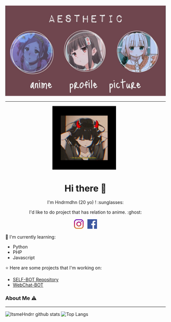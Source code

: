 [![WEBCHAT-BOT](https://github.com/ItsmeHndrr/ItsmeHndrr/blob/main/webchat.jpg)](https://github.com/ItsmeHndrr)

___

<p align='center'><a href="https://instagram.com/hndrmdhn_"><img height="200" src="https://github.com/ItsmeHndrr/ItsmeHndrr/blob/main/profil.jpg?raw=true"></a>&nbsp;&nbsp;</p>

<h1  align='center'> Hi there 👋 </h1>

<p align='center'>  I'm Hndrmdhn (20 yo) ! :sunglasses: </p>

<p align='center'> I'd like to do project that has relation to anime. :ghost: </p>

<p align='center'>
   <a href="https://instagram.com/hndrmdhn_"><img height="30" src="https://github.com/ItsmeHndrr/ItsmeHndrr/blob/main/instagram.jpg?raw=true"></a>&nbsp;&nbsp;
   <a href="https://www.facebook.com/Transmart0"><img height="30" src="https://github.com/ItsmeHndrr/ItsmeHndrr/blob/main/facebook.png?raw=true"></a>
</P>

:page_with_curl: I'm currently learning:
- Python
- PHP
- Javascript

:star: Here are some projects that I'm working on:
- [SELF-BOT Repository](https://github.com/ItsmeHndrr/SELF-BOT)
- [WebChat-BOT](https://wa.me/+62857810224331)

### About Me ⚠️
___

![ItsmeHndrr github stats](https://github-readme-stats.vercel.app/api?username=ItsmeHndrr&layout=compact&theme=tokyonight)
![Top Langs](https://github-readme-stats.vercel.app/api/top-langs/?username=ItsmeHndrr&count_private=true&show_icons=true&theme=tokyonight)
<!--
**ItsmeHndrr/ItsmeHndrr** is a ✨ _special_ ✨ repository because its `README.md` (this file) appears on your GitHub profile.

Here are some ideas to get you started:

- 🔭 I’m currently working on ...
- 🌱 I’m currently learning ...
- 👯 I’m looking to collaborate on ...
- 🤔 I’m looking for help with ...
- 💬 Ask me about ...
- 📫 How to reach me: ...
- 😄 Pronouns: ...
- ⚡ Fun fact: ...
-->

